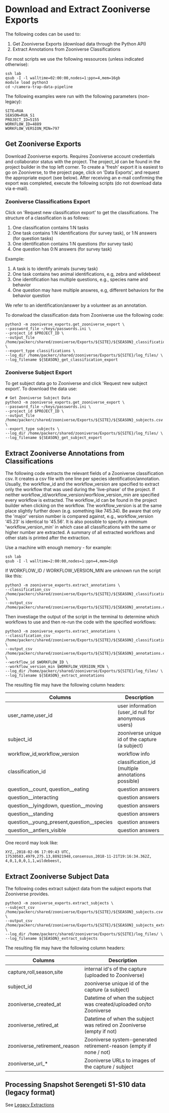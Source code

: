 # Download and Extract Zooniverse Exports

The following codes can be used to:

1. Get Zooniverse Exports (download data through the Python API)
2. Extract Annotations from Zooniverse Classifications


For most scripts we use the following ressources (unless indicated otherwise):
```
ssh lab
qsub -I -l walltime=02:00:00,nodes=1:ppn=4,mem=16gb
module load python3
cd ~/camera-trap-data-pipeline
```

The following examples were run with the following parameters (non-legacy):
```
SITE=RUA
SEASON=RUA_S1
PROJECT_ID=5155
WORKFLOW_ID=4889
WORKFLOW_VERSION_MIN=797
```


## Get Zooniverse Exports

Download Zooniverse exports. Requires Zooniverse account credentials and
collaborator status with the project. The project_id can be found in the project builder
in the top left corner. To create a 'fresh' export it is easiest to go on Zooniverse, to the project page, click on 'Data Exports', and request the appropriate export (see below). After receiving an e-mail confirming the export was completed, execute the following scripts (do not download data via e-mail).

### Zooniverse Classifications Export

Click on 'Request new classification export' to get the classifications. The structure of a classification is as follows:

1. One classification contains 1:N tasks
2. One task contains 1:N identifications (for survey task), or 1:N answers (for question tasks)
3. One identification contains 1:N questions (for survey task)
4. One question has 0:N answers (for survey task)

Example:
1. A task is to identify animals (survey task)
2. One task contains two animal identifications, e.g, zebra and wildebeest
3. One identification has multiple questions, e.g., species name and behavior
4. One question may have multiple answres, e.g, different behaviors for the behavior question

We refer to an identification/answer by a volunteer as an annotation.

To donwload the classification data from Zooniverse use the following code:
```
python3 -m zooniverse_exports.get_zooniverse_export \
--password_file ~/keys/passwords.ini \
--project_id $PROJECT_ID \
--output_file /home/packerc/shared/zooniverse/Exports/${SITE}/${SEASON}_classifications.csv \
--export_type classifications \
--log_dir /home/packerc/shared/zooniverse/Exports/${SITE}/log_files/ \
--log_filename ${SEASON}_get_classification_export
```

### Zooniverse Subject Export

To get subject data go to Zooniverse and click 'Request new subject export'. To download the data use:
```
# Get Zooniverse Subject Data
python3 -m zooniverse_exports.get_zooniverse_export \
--password_file ~/keys/passwords.ini \
--project_id $PROJECT_ID \
--output_file /home/packerc/shared/zooniverse/Exports/${SITE}/${SEASON}_subjects.csv \
--export_type subjects \
--log_dir /home/packerc/shared/zooniverse/Exports/${SITE}/log_files/ \
--log_filename ${SEASON}_get_subject_export
```


## Extract Zooniverse Annotations from Classifications

The following code extracts the relevant fields of a Zooniverse classification csv. It creates a csv file with one line per species identification/annotation. Usually, the workflow_id and the workflow_version are specified to extract only the workflow that was used during the 'live-phase' of the project. If neither workflow_id/workflow_version/worfklow_version_min are specified every workflow is extracted. The workflow_id can be found in the project builder when clicking on the workflow. The workflow_version is at the same place slightly further down (e.g. something like 745.34). Be aware that only the 'major' version number is compared against, e.g., workflow_version '45.23' is identical to '45.56'. It is also possible to specify a minimum 'workflow_version_min' in which case all classifications with the same or higher number are extracted. A summary of all extracted workflows and other stats is printed after the extraction.

Use a machine with enough memory - for example:

```
ssh lab
qsub -I -l walltime=2:00:00,nodes=1:ppn=4,mem=16gb
```

If WORKFLOW_ID / WORKFLOW_VERSION_MIN are unknown run the script like this:
```
python3 -m zooniverse_exports.extract_annotations \
--classification_csv /home/packerc/shared/zooniverse/Exports/${SITE}/${SEASON}_classifications.csv \
--output_csv /home/packerc/shared/zooniverse/Exports/${SITE}/${SEASON}_annotations.csv
```

Then investiage the output of the script in the terminal to determine which workflows to use and then re-run the code with the specified workflows:

```
python3 -m zooniverse_exports.extract_annotations \
--classification_csv /home/packerc/shared/zooniverse/Exports/${SITE}/${SEASON}_classifications.csv \
--output_csv /home/packerc/shared/zooniverse/Exports/${SITE}/${SEASON}_annotations.csv \
--workflow_id $WORKFLOW_ID \
--workflow_version_min $WORKFLOW_VERSION_MIN \
--log_dir /home/packerc/shared/zooniverse/Exports/${SITE}/log_files/ \
--log_filename ${SEASON}_extract_annotations
```


The resulting file may have the following column headers:

| Columns   | Description |
| --------- | ----------- |
|user_name,user_id | user information (user_id null for anonymous users)
|subject_id | zooniverse unique id of the capture (a subject)
|workflow_id,workflow_version | workflow info
|classification_id | classification_id (multiple annotations possible)
|question__count, question__eating | question answers
|question__interacting | question answers
|question__lyingdown, question__moving | question answers
|question__standing  | question answers
|question__young_present,question__species | question answers
|question__antlers_visible  | question answers


One record may look like:
```
XYZ,,2018-02-06 17:09:43 UTC,
17530583,4979,275.13,88921948,consensus,2018-11-21T19:16:34.362Z,
4,0,1,0,0,1,1,wildebeest,
```

## Extract Zooniverse Subject Data

The following codes extract subject data from the subject exports that Zooniverse provides.

```
python3 -m zooniverse_exports.extract_subjects \
--subject_csv /home/packerc/shared/zooniverse/Exports/${SITE}/${SEASON}_subjects.csv \
--output_csv /home/packerc/shared/zooniverse/Exports/${SITE}/${SEASON}_subjects_extracted.csv \
--log_dir /home/packerc/shared/zooniverse/Exports/${SITE}/log_files/ \
--log_filename ${SEASON}_extract_subjects
```

The resulting file may have the following column headers:

| Columns   | Description |
| --------- | ----------- |
|capture,roll,season,site | internal id's of the capture (uploaded to Zooniverse)
|subject_id | zooniverse unique id of the capture (a subject)
|zooniverse_created_at| Datetime of when the subject was created/uploaded on/to Zooniverse
|zooniverse_retired_at| Datetime of when the subject was retired on Zooniverse (empty if not)
|zooniverse_retirement_reason| Zooniverse system-generated retirement-reason (empty if none / not)
|zooniverse_url_*| Zooniverse URLs to images of the capture / subject


## Processing Snapshot Serengeti S1-S10 data (legacy format)

See [Legacy Extractions](../docs/zooniverse_exports_legacy.md)
